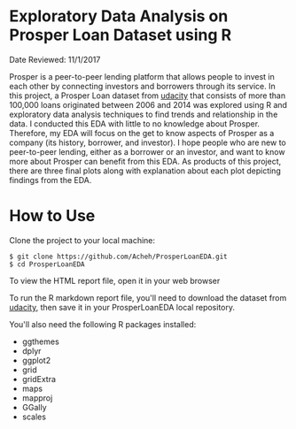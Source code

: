 # Exploratory Data Analysis on Prosper Loan Dataset using R
Date Reviewed: 11/1/2017

Prosper is a peer-to-peer lending platform that allows people to invest in each other by connecting investors and borrowers through its service. In this project, a Prosper Loan dataset from [udacity](https://www.google.com/url?q=https://s3.amazonaws.com/udacity-hosted-downloads/ud651/prosperLoanData.csv&sa=D&ust=1525190034297000) that consists of more than 100,000 loans originated between 2006 and 2014 was explored using R and exploratory data analysis techniques to find trends and relationship in the data. I conducted this EDA with little to no knowledge about Prosper. Therefore, my EDA will focus on the get to know aspects of Prosper as a company (its history, borrower, and investor). I hope people who are new to peer-to-peer lending, either as a borrower or an investor, and want to know more about Prosper can benefit from this EDA. As products of this project, there are three final plots along with explanation about each plot depicting findings from the EDA. 

# How to Use

Clone the project to your local machine:
```
$ git clone https://github.com/Acheh/ProsperLoanEDA.git
$ cd ProsperLoanEDA
```

To view the HTML report file, open it in your web browser

To run the R markdown report file, you'll need to download the dataset from [udacity](https://www.google.com/url?q=https://s3.amazonaws.com/udacity-hosted-downloads/ud651/prosperLoanData.csv&sa=D&ust=1525190034297000), then save it in your ProsperLoanEDA local repository.

You'll also need the following R packages installed:
- ggthemes
- dplyr
- ggplot2
- grid
- gridExtra
- maps
- mapproj
- GGally
- scales